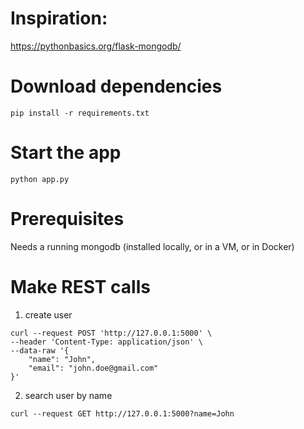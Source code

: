 # Inspiration:
https://pythonbasics.org/flask-mongodb/

# Download dependencies
`pip install -r requirements.txt`

# Start the app
`python app.py`


# Prerequisites

Needs a running mongodb (installed locally, or in a VM, or in Docker)

# Make REST calls

1. create user
```
curl --request POST 'http://127.0.0.1:5000' \
--header 'Content-Type: application/json' \
--data-raw '{
    "name": "John",
    "email": "john.doe@gmail.com"
}'
```

2. search user by name

`curl --request GET http://127.0.0.1:5000?name=John`

